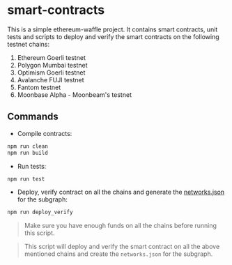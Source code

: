 # smart-contracts

This is a simple ethereum-waffle project. It contains smart contracts, unit tests and scripts to deploy and verify the smart contracts on the following testnet chains:
1. Ethereum Goerli testnet
2. Polygon Mumbai testnet
3. Optimism Goerli testnet
4. Avalanche FUJI testnet
5. Fantom testnet
6. Moonbase Alpha - Moonbeam's testnet

## Commands
- Compile contracts:
```bash
npm run clean
npm run build
```
- Run tests:
```bash
npm run test
```
- Deploy, verify contract on all the chains and generate the <a href='/subgraph/networks.json'>networks.json</a> for the subgraph:
```bash
npm run deploy_verify
```
> Make sure you have enough funds on all the chains before running this script.

> This script will deploy and verify the smart contract on all the above mentioned chains and create the `networks.json` for the subgraph.